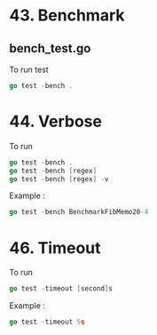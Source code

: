 # 43. Benchmark

## bench_test.go

To run test

```go
go test -bench .
```

# 44. Verbose
To run 

```go
go test -bench .
go test -bench [regex]
go test -bench [regex] -v
```

Example :

```go
go test -bench BenchmarkFibMemo20-4
```

# 46. Timeout

To run
```go
go test -timeout [second]s
```

Example :

```go
go test -timeout 5s
```